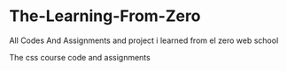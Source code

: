 # The-Learning-From-Zero

All Codes And Assignments and project i learned from el zero web school

The css course code and assignments
